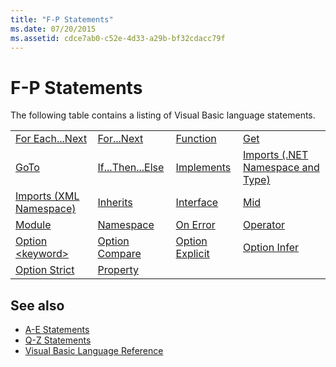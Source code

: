 ```yaml
---
title: "F-P Statements"
ms.date: 07/20/2015
ms.assetid: cdce7ab0-c52e-4d33-a29b-bf32cdacc79f
---
```

# F-P Statements
The following table contains a listing of Visual Basic language statements.  
  
|||||  
|---|---|---|---|  
|[For Each...Next](for-each-next-statement.md)|[For...Next](for-next-statement.md)|[Function](function-statement.md)|[Get](get-statement.md)|  
|[GoTo](goto-statement.md)|[If...Then...Else](if-then-else-statement.md)|[Implements](implements-statement.md)|[Imports (.NET Namespace and Type)](imports-statement-net-namespace-and-type.md)|  
|[Imports (XML Namespace)](imports-statement-xml-namespace.md)|[Inherits](inherits-statement.md)|[Interface](interface-statement.md)|[Mid](mid-statement.md)|  
|[Module](module-statement.md)|[Namespace](namespace-statement.md)|[On Error](on-error-statement.md)|[Operator](operator-statement.md)|  
|[Option \<keyword>](option-keyword-statement.md)|[Option Compare](option-compare-statement.md)|[Option Explicit](option-explicit-statement.md)|[Option Infer](option-infer-statement.md)|  
|[Option Strict](option-strict-statement.md)|[Property](property-statement.md)|||  
  
## See also

- [A-E Statements](a-e-statements.md)
- [Q-Z Statements](q-z-statements.md)
- [Visual Basic Language Reference](../index.md)

